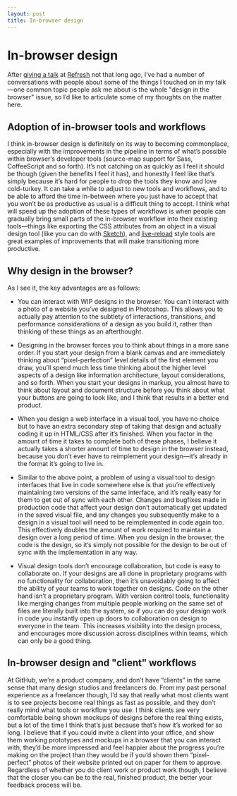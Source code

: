 ```yaml
---
layout: post
title: In-browser design
---
```


# In-browser design

After [giving a talk](https://speakerdeck.com/cobyism/design-in-the-realm-of-open-source) at
[Refresh](http://refreshbelfast.org/) not that long ago, I’ve had a number of
conversations with people about some of the things I touched on in my talk—one common topic people
ask me about is the whole "design in the browser" issue, so I’d like to articulate some of my 
thoughts on the matter here.

## Adoption of in-browser tools and workflows

I think in-browser design is definitely on its way to becoming commonplace, especially with the improvements in the pipeline in terms of what’s possible within browser’s developer tools (source-map support for Sass, CoffeeScript and so forth). It’s not catching on as quickly as I feel it should be though (given the benefits I feel it has), and honestly I feel like that’s simply because it’s hard for people to drop the tools they know and love cold-turkey. It can take a while to adjust to new tools and workflows, and to be able to afford the time in-between where you just have to accept that you won’t be as productive as usual is a difficult thing to accept. I think what will speed up the adoption of these types of workflows is when people can gradually bring small parts of the in-browser workflow into their existing tools—things like exporting the CSS attributes from an object in a visual design tool (like you can do with [Sketch](http://www.bohemiancoding.com/sketch/)), and [live-reload](http://livereload.com/) style tools are great examples of improvements that will make transitioning more productive.

## Why design in the browser?

As I see it, the key advantages are as follows:

- You can interact with WIP designs in the browser. You can’t interact with a photo of a website you’ve designed in Photoshop. This allows you to actually pay attention to the subtlety of interactions, transitions, and performance considerations of a design as you build it, rather than thinking of these things as an afterthought.

- Designing in the browser forces you to think about things in a more sane order. If you start your design from a blank canvas and are immediately thinking about “pixel-perfection” level details of the first element you draw, you’ll spend much less time thinking about the higher level aspects of a design like information architecture, layout considerations, and so forth. When you start your designs in markup, you almost have to think about layout and document structure before you think about what your buttons are going to look like, and I think that results in a better end product.

- When you design a web interface in a visual tool, you have no choice but to have an extra secondary step of taking that design and actually coding it up in HTML/CSS after it’s finished. When you factor in the amount of time it takes to complete both of these phases, I believe it actually takes a shorter amount of time to design in the browser instead, because you don’t ever have to reimplement your design—it’s already in the format it’s going to live in.

- Similar to the above point, a problem of using a visual tool to design interfaces that live in code somewhere else is that you’re effectively maintaining two versions of the same interface, and it’s really easy for them to get out of sync with each other. Changes and bugfixes made in production code that affect your design don’t automatically get updated in the saved visual file, and any changes you subsequently make to a design in a visual tool will need to be reimplemented in code again too. This effectively doubles the amount of work required to maintain a design over a long period of time. When you design in the browser, the code is the design, so it’s simply not possible for the design to be out of sync with the implementation in any way.

- Visual design tools don’t encourage collaboration, but code is easy to collaborate on. If your designs are all done in proprietary programs with no functionality for collaboration, then it’s unavoidably going to affect the ability of your teams to work together on designs. Code on the other hand isn’t a proprietary program. With version control tools, functionality like merging changes from multiple people working on the same set of files are literally built into the system, so if you can do your design work in code you instantly open up doors to collaboration on design to everyone in the team. This increases visibility into the design process, and encourages more discussion across disciplines within teams, which can only be a good thing.

## In-browser design and "client" workflows

At GitHub, we’re a product company, and don’t have “clients” in the same sense that many design studios and freelancers do. From my past personal experience as a freelancer though, I’d say that really what most clients want is to see projects become real things as fast as possible, and they don’t really mind what tools or workflow you use. I think clients are very comfortable being shown mockups of designs before the real thing exists, but a lot of the time I think that’s just because that’s how it’s worked for so long. I believe that if you could invite a client into your office, and show them working prototypes and mockups in a browser that you can interact with, they’d be more impressed and feel happier about the progress you’re making on the project than they would be if you’d shown them “pixel-perfect” photos of their website printed out on paper for them to approve. Regardless of whether you do client work or product work though, I believe that the closer you can be to the real, finished product, the better your feedback process will be.
